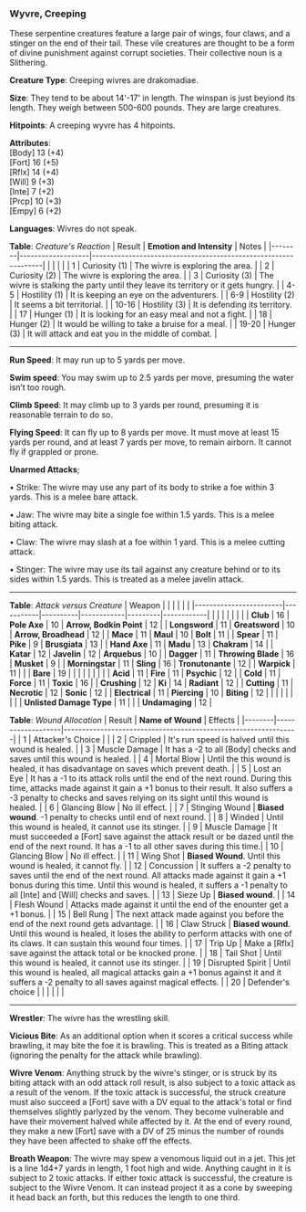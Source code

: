 ### Wyvre, Creeping
These serpentine creatures feature a large pair of wings, four claws, and a stinger on the end of their tail. These vile creatures are thought to be a form of divine punishment against corrupt societies. Their collective noun is a Slithering.

**Creature Type**: Creeping wivres are drakomadiae.

**Size**: They tend to be about 14'-17' in length. The winspan is just beyiond its length. They weigh between 500-600 pounds. They are large creatures.

**Hitpoints**: A creeping wyvre has 4 hitpoints.

**Attributes**:  
[Body] 13 (+4)  
[Fort] 16 (+5)  
[Rflx] 14 (+4)  
[Will] 9 (+3)  
[Inte] 7 (+2)  
[Prcp] 10 (+3)  
[Empy] 6 (+2)  

**Languages**: Wivres do not speak.

**Table**: *Creature's Reaction*
| Result | **Emotion and Intensity** | Notes        |
|--------|-------------------|----------------------------------------------------------------|
|        |                                                |                                   |
|    1   | Curiosity (1) | The wivre is exploring the area. |
|    2   | Curiosity (2) | The wivre is exploring the area. |
|    3   | Curiosity (3) | The wivre is stalking the party until they leave its territory or it gets hungry. |
|   4-5  | Hostility (1) | It is keeping an eye on the adventurers. |
|   6-9  | Hostility (2) | It seems a bit territorial. |
|  10-16 | Hostility (3) | It is defending its territory. |
|   17   | Hunger (1)    | It is looking for an easy meal and not a fight. |
|   18   | Hunger (2)    | It would be willing to take a bruise for a meal. |
|  19-20 | Hunger (3)    | It will attack and eat you in the middle of combat. |

-----

**Run Speed**: It may run up to 5 yards per move.

**Swim speed**: You may swim up to 2.5 yards per move, presuming the water isn’t too rough.

**Climb Speed**: It may climb up to 3 yards per round, presuming it is reasonable terrain to do so.

**Flying Speed**: It can fly up to 8 yards per move. It must move at least 15 yards per round, and at least 7 yards per move, to remain airborn. It cannot fly if grappled or prone.

**Unarmed Attacks**;

 • Strike: The wivre may use any part of its body to strike a foe within 3 yards. This is a melee bare attack.

 • Jaw: The wivre may bite a single foe within 1.5 yards. This is a melee biting attack.

 • Claw: The wivre may slash at a foe within 1 yard. This is a melee cutting attack.

 • Stinger: The wivre may use its tail against any creature behind or to its sides within 1.5 yards. This is treated as a melee javelin attack.

-----

**Table**: *Attack versus Creature*
| Weapon                 |          |            |         |            |         |
|------------------------|-----------|----------|------------|---------|------------|
|                        |          |            |         |            |         |
| **Club**                   | 16     | **Pole Axe**      | 10     | **Arrow, Bodkin Point**    | 12    |
| **Longsword**              | 11     | **Greatsword**    | 10     | **Arrow, Broadhead**       | 12    |
| **Mace**                   | 11     | **Maul**          | 10   | **Bolt** | 11    |
| **Spear**                  | 11     | **Pike**          | 9     | **Brusgiata** | 13     |
| **Hand Axe**               | 11     | **Madu**          | 13    | **Chakram** | 14    |
| **Katar**                  | 12     | **Javelin**       | 12    | **Arquebus** | 10    |
| **Dagger**                 | 11     | **Throwing Blade** | 16   | **Musket** |  9    |
| **Morningstar**            | 11     | **Sling**         | 16    | **Tronutonante** | 12    |
| **Warpick**                | 11     |              |            |  **Bare** |   19  |
|                        |           |          |            |         |            |
| **Acid**                   | 11     | **Fire**          | 11     | **Psychic** | 12     |
| **Cold**                   | 11     | **Force**         | 11     | **Toxic**  | 16     |
| **Crushing**               | 12     | **Ki**            | 14     | **Radiant** | 12     |
| **Cutting**                | 11     | **Necrotic**      | 12     | **Sonic** | 12    |
| **Electrical**             | 11     | **Piercing**      | 10     | **Biting** | 12    |
|                        |           |          |            |         |            |
| **Unlisted Damage Type**   | 11     |              |             | **Undamaging** | 12 |

**Table**: *Wound Allocation*
| Result | **Name of Wound** | Effects                                                        |
|--------|-------------------|----------------------------------------------------------------|
|   1    | Attacker's Choice |                                                                |
|   2    | Crippled          | It's run speed is halved until this wound is healed.      |
|   3    | Muscle Damage     | It has a -2 to all [Body] checks and saves until this wound is healed. |
|   4    | Mortal Blow       | Until the this wound is healed, it has disadvantage on saves which prevent death. |
|   5    | Lost an Eye       | It has a -1 to its attack rolls until the end of the next round. During this time, attacks made against it gain a +1 bonus to their result. It also suffers a -3 penalty to checks and saves relying on its sight until this wound is healed. |
|   6    | Glancing Blow     | No ill effect. |
|   7    | Stinging Wound    | **Biased wound**. -1 penalty to checks until end of next round. |
|   8    | Winded      | Until this wound is healed, it cannot use its stinger.     |
|   9    | Muscle Damage     |  It must succeeded a [Fort] save against the attack result or be dazed until the end of the next round. It has a -1 to all other saves during this time.|
|   10   | Glancing Blow     | No ill effect. |
|   11   | Wing Shot         | **Biased Wound**. Until this wound is healed, it cannot fly. |
|   12   | Concussion        | It suffers a -2 penalty to saves until the end of the next round. All attacks made against it gain a +1 bonus during this time. Until this wound is healed, it suffers a -1 penalty to all [Inte] and [Will] checks and saves. |
|   13   | Sieze Up          | **Biased wound**.  |
|   14   | Flesh Wound       | Attacks made against it until the end of the enounter get a +1 bonus. |
|   15   | Bell Rung         | The next attack made against you before the end of the next round gets advantage.  |
|   16   | Claw Struck       | **Biased wound**. Until this wound is healed, it loses the ability to perform attacks with one of its claws. It can sustain this wound four times. |
|   17   | Trip Up           | Make a [Rflx] save against the attack total or be knocked prone.                                  |
|   18   | Tail Shot         | Until this wound is healed, it cannot use its stinger. |
|   19   | Disrupted Spirit  | Until this wound is healed, all magical attacks gain a +1 bonus against it and it suffers a -2 penalty to all saves against magical effects. |
|   20   | Defender's choice |                                   |
|        |                                                |                                   |

-----

**Wrestler**: The wivre has the wrestling skill.

**Vicious Bite**: As an additional option when it scores a critical success while brawling, it may bite the foe it is brawling. This is treated as a Biting attack (ignoring the penalty for the attack while brawling).

**Wivre Venom**: Anything struck by the wivre's stinger, or is struck by its biting attack with an odd attack roll result, is also subject to a toxic attack as a result of the venom. If the toxic attack is successful, the struck creature must also succeed a [Fort] save with a DV equal to the attack's total or find themselves slightly parlyzed by the venom. They become vulnerable and have their movement halved while affected by it. At the end of every round, they make a new [Fort] save with a DV of 25 minus the number of rounds they have been affected to shake off the effects.

**Breath Weapon**: The wivre may spew a venomous liquid out in a jet. This jet is a line 1d4+7 yards in length, 1 foot high and wide. Anything caught in it is subject to 2 toxic attacks. If either toxic attack is successful, the creature is subject to the Wivre Venom. It can instead project it as a cone by sweeping it head back an forth, but this reduces the length to one third.
